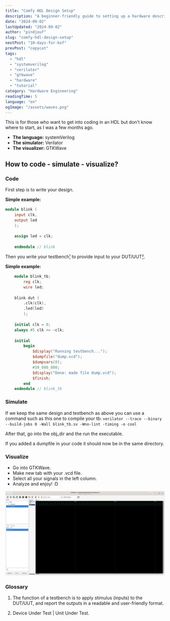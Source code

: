 ```yaml
---
title: "Comfy HDL Design Setup"
description: "A beginner-friendly guide to setting up a hardware description language (HDL) development environment with SystemVerilog, Verilator, and GTKWave."
date: "2024-09-02"
lastUpdated: "2024-09-02"
author: "pindjouf"
slug: "comfy-hdl-design-setup"
nextPost: "10-days-for-kof"
prevPost: "copycat"
tags:
  - "hdl"
  - "systemverilog"
  - "verilator"
  - "gtkwave"
  - "hardware"
  - "tutorial"
category: "Hardware Engineering"
readingTime: 5
language: "en"
ogImage: "/assets/waves.png"
---
```


This is for those who want to get into coding in an HDL but don't know where to start, as I was a few months ago.

*   **The language:** systemVerilog
*   **The simulator:** Verilator
*   **The visualizer:** GTKWave

## How to code - simulate - visualize?

### Code

First step is to write your design.

**Simple example:**

```verilog
module blink ( 
    input clk,
    output led
    );

    assign led = clk;
    
    endmodule // blink
```

Then you write your testbench[¹](#glossary) to provide input to your DUT/UUT[²](#glossary).

**Simple example:**

```verilog
    module blink_tb;
        reg clk;
        wire led;

    blink dut (
        .clk(clk),
        .led(led)
        );
   
    initial clk = 0;
    always #5 clk <= ~clk;
  
    initial 
        begin
            $display("Running testbench...");
            $dumpfile("dump.vcd");
            $dumpvars(0);
            #30_000_000;
            $display("Done: made file dump.vcd");
            $finish;
        end
    endmodule // blink_tb
```

### Simulate

If we keep the same design and testbench as above you can use a command such as this one to compile your tb: `verilator --trace --binary --build-jobs 0 -Wall blink_tb.sv -Wno-lint -timing -o cool`

After that, go into the obj\_dir and the run the executable.

If you added a dumpfile in your code it should now be in the same directory.

### Visualize

*   Go into GTKWave.
*   Make new tab with your .vcd file.
*   Select all your signals in the left column.
*   Analyze and enjoy! :D

![electrical waves](/assets/waves.png)

### Glossary

1.  The function of a testbench is to apply stimulus (inputs) to the DUT/UUT, and report the outputs in a readable and user-friendly format.
  
2.  Device Under Test | Unit Under Test.
